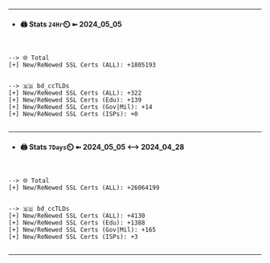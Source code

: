 

---
- #### 🖨️ **Stats** `24Hr`⏲️ ➼ 2024_05_05
```console


--> 🌐 Total
[+] New/ReNewed SSL Certs (ALL): +1805193


--> 🇧🇩 bd_ccTLDs
[+] New/ReNewed SSL Certs (ALL): +322
[+] New/ReNewed SSL Certs (Edu): +139
[+] New/ReNewed SSL Certs (Gov|Mil): +14
[+] New/ReNewed SSL Certs (ISPs): +0


```

---
- #### 🖨️ **Stats** `7Days`⏲️ ➼ 2024_05_05 <--> 2024_04_28
```console


--> 🌐 Total
[+] New/ReNewed SSL Certs (ALL): +26064199


--> 🇧🇩 bd_ccTLDs
[+] New/ReNewed SSL Certs (ALL): +4130
[+] New/ReNewed SSL Certs (Edu): +1388
[+] New/ReNewed SSL Certs (Gov|Mil): +165
[+] New/ReNewed SSL Certs (ISPs): +3


```

---

